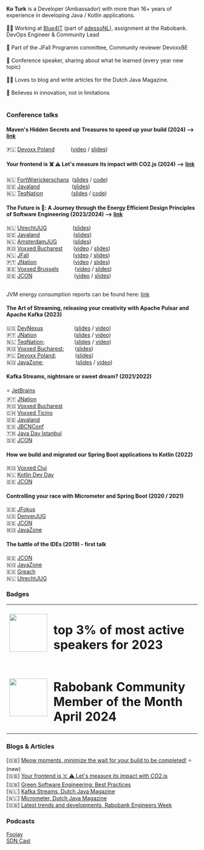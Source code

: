 <b>Ko Turk</b> is a Developer (Ambassador) with more than 16+ years of experience in developing Java / Kotlin applications.<br><br>
      🧑‍💻 Working at [Blue4IT](https://www.blue4it.nl/) (part of [adessoNL](https://www.adesso.nl/en/index-5.jsp)), assignment at the Rabobank. DevOps Engineer & Community Lead<br><br>
      👥 Part of the JFall Programm committee, Community reviewer DevoxxBE<br><br>
      🎤 Conference speaker, sharing about what he learned (every year new topic)<br><br>
      ✍🏻 Loves to blog and write articles for the Dutch Java Magazine.<br><br>
      🤔 Believes in innovation, not in limitations<br><br>

### Conference talks

#### Maven's Hidden Secrets and Treasures to speed up your build (2024) --> [link](abstract_mvn.md)
🇵🇱 [Devoxx Poland](https://devoxx.pl/schedule/)&emsp;&emsp;&emsp;([video](https://www.youtube.com/watch?v=qPotZV5i1zw&t=43s) / [slides](https://github.com/KoTurk/DevoxxPoland/blob/master/presentation/DevoxxPoland_slides.pdf))<br>

#### Your frontend is ☠️ ⚠️ Let's measure its impact with CO2.js (2024) --> [link](abstract_co2js.md)
🇳🇱 [FortWierickerschans](https://www.fortwierickerschans.nl/)&nbsp;&nbsp;([slides](https://github.com/KoTurk/YourFrontendIsKilling/blob/master/wierickerschans/slides/slides.pdf) / [code](https://github.com/KoTurk/YourFrontendIsKilling/tree/master/wierickerschans))<br>
🇩🇪 [Javaland](https://my.doag.org/events/javaland/2024/agenda/#eventDay.1712700000)&emsp;&emsp;&emsp;&emsp;&emsp;&emsp;([slides](https://docs.google.com/presentation/d/1qF0Sz_aPbK7DmC4VpCFKfZaU3KgwENkJYXbDSS63usA/edit?usp=sharing))<br>
🇳🇱 [TeqNation](https://conference.teqnation.com/timetable)&emsp;&emsp;&emsp;&emsp;&emsp;&nbsp;([slides](https://docs.google.com/presentation/d/1u51D0s5iN6YE8G9VwbPk05rkzcy1xJtCbXApWa6bFPw/edit?usp=sharing) / [code](https://github.com/KoTurk/KoTurk/tree/main/GreenCoding))<br>

#### The Future is 💚: A Journey through the Energy Efficient Design Principles of Software Engineering (2023/2024) --> [link](abstract_JVMEnergy.md)
🇳🇱 [UtrechtJUG](https://my.doag.org/events/javaland/2024/agenda/#eventDay.1712613600)&emsp;&emsp;&emsp;&emsp;&nbsp;&nbsp;&nbsp;([slides](https://docs.google.com/presentation/d/1qmcVnz_v3IgYFr3KsiXZql_f0v4Zurvunxeze9aPiEI/edit?usp=sharing))<br>
🇩🇪 [Javaland](https://my.doag.org/events/javaland/2024/agenda/#eventDay.1712700000)&emsp;&emsp;&emsp;&emsp;&emsp;&emsp;&nbsp;([slides](https://docs.google.com/presentation/d/1FhMQdTfoVYyq-JNkW_G0X9ZAuVGyUKtH2FOKr7KFplk/edit?usp=sharing))<br>
🇳🇱 [AmsterdamJUG](https://www.meetup.com/amsterdam-java-user-group/events/299589593/)&emsp;&emsp;&emsp;([slides](https://docs.google.com/presentation/d/1q3Arqh9hE6dGP4QLiOrqHx2H8fOo4sCrlIUTfQFgt0c/edit?usp=sharing))<br>
🇷🇴 [Voxxed Bucharest](https://romania.voxxeddays.com/talk/?id=2809)&emsp;&emsp;([video](https://youtu.be/y7ZJ-XpdjNg?si=24tQKiCmRQ0aq293) / [slides](https://docs.google.com/presentation/d/1mrNYrZxQcC36Lou5rlwYKIx-Rm6cidyW4NEEBLpcJgM/edit?usp=sharing))<br>
🇳🇱 [JFall](https://www.linkedin.com/posts/ko-turk-b271b929_java-jvm-maven-activity-7128687768913764352-BZLQ)&emsp;&emsp;&emsp;&emsp;&emsp;&emsp;&emsp;&emsp;&nbsp;([video](https://youtu.be/97xelmmdwGQ?si=-IgCq02oCmlzrNtq) / [slides](https://docs.google.com/presentation/d/1NXnwjayEtsLhsQ7azO-BbF0ahdPeZsquFHoLJnByq_U/edit?usp=sharing))<br>
🇵🇹 [JNation](https://2023.jnation.pt/schedule/)&emsp;&emsp;&emsp;&emsp;&emsp;&emsp;&nbsp;&nbsp;&nbsp;([video](https://www.youtube.com/watch?v=47MlhUgJIKA) / [slides](https://docs.google.com/presentation/d/1TKiBgtkQDN__IvTcTrzi5KSHGuJhYAkK8u980gucSKA/edit?usp=sharing))<br>
🇧🇪 [Voxxed Brussels](https://twitter.com/VoxxedBrussels/status/1660997178725216257)&emsp;&emsp;&emsp;([video](https://www.youtube.com/watch?v=zigwUR9fisY) / [slides](https://docs.google.com/presentation/d/1-gheOlzjlobHXlEFN-pQWJ291mgIFpVIWV9psh6yE9I/edit?usp=sharing))<br>
🇩🇪 [JCON](https://jconeurope2023.sched.com/event/1K7g3/create-an-eco-friendly-world-with-green-software-engineering)&emsp;&emsp;&emsp;&emsp;&emsp;&emsp;&emsp;&nbsp;&nbsp;&nbsp;([video](https://youtu.be/LlgUjnSU1RQ?si=fjD-jkhHGsl62d2y) / [slides](https://docs.google.com/presentation/d/1A0gfS9FE2sAmFtywx4hn7FcGwMROyQXUl2CDhv1wuK8/edit?usp=sharing))<br><br>

JVM energy consumption reports can be found here: [link](https://github.com/ionutbalosin/jvm-energy-consumption) 

#### The Art of Streaming, releasing your creativity with Apache Pulsar and Apache Kafka  (2023)
🇺🇸 [DevNexus](https://www.youtube.com/watch?v=m2GhQ9wlSns)&emsp;&emsp;&emsp;&emsp;&emsp;&nbsp;&nbsp;&nbsp;([slides](https://docs.google.com/presentation/d/1dQ4yN-MveaEM4kOGP6VWHWqiAyuZC9Y92OsotOqnrfo/edit?usp=sharing) / [video](https://youtu.be/m2GhQ9wlSns?si=c1DhUvyI7-HAsXXy))<br>
🇵🇹 [JNation](https://www.youtube.com/watch?v=4xjsYvFZHlM)&emsp;&emsp;&emsp;&emsp;&emsp;&emsp;&emsp;([slides](https://docs.google.com/presentation/d/1_rVN9sQgES3jfiv3MiiKR01DeVLSZjPBg_pWgHM0jW0/edit?usp=sharing) / [video](https://youtu.be/4xjsYvFZHlM?si=P46A5wGd-tFJQEuB))<br>
🇳🇱 [TeqNation](https://www.youtube.com/watch?v=iC5gILgk98s);&emsp;&emsp;&emsp;&emsp;&emsp;&nbsp;&nbsp;([slides](https://docs.google.com/presentation/d/1KDZem-WGwphKjKJ99YceEN-QDEeeE7uvD2hTcfsOyzE/edit?usp=sharing) / [video](https://youtu.be/iC5gILgk98s?si=MsO0ac_I6DKLfoKI))<br>
🇷🇴 [Voxxed Bucharest](https://www.youtube.com/watch?v=hOMlGZtJc0g);&emsp;&emsp;([slides](https://docs.google.com/presentation/d/1sRo7EG816JtjvKxF2NymS8pLunH2Ke4284BX_WDgUIE/edit?usp=sharing))<br>
🇵🇱 [Devoxx Poland](https://devoxx.pl/talk-details/?id=2213);&emsp;&emsp;&emsp;&nbsp;&nbsp;([slides](https://docs.google.com/presentation/d/1MCA-Q88lMup9KGIa0B7uNWbdpQpm8c1Oc-LLEpNjPwM/edit?usp=sharing))<br>
🇳🇴 [JavaZone](https://2023.javazone.no/program/4f17861c-bb56-4545-a690-fe4420d4ffd1);&emsp;&emsp;&emsp;&emsp;&emsp;&emsp;([slides](https://docs.google.com/presentation/d/1-WJv08KNlxNO8MgX2m0V-pJpr30ynSAiaQVwrKinlao/edit?usp=sharing) / [video](https://2023.javazone.no/program/4f17861c-bb56-4545-a690-fe4420d4ffd1))<br>

#### Kafka Streams, nightmare or sweet dream? (2021/2022)
⭐️ [JetBrains](https://www.youtube.com/watch?v=HlNUUtU_AsM)<br>
🇵🇹 [JNation](https://youtu.be/0NVA_Cp5jeI)<br>
🇷🇴 [Voxxed Bucharest](https://youtu.be/uWkFeUKNXbI)<br>
🇨🇭 [Voxxed Ticino](https://voxxeddays.com/ticino/talk-details/?id=2612)<br>
🇩🇪 [Javaland](https://shop.doag.org/events/javaland/2023/agenda/#eventDay.all%23textSearch.Ko%20turk)<br>
🇪🇸 [JBCNConf](https://www.jbcnconf.com/2022/infoTalk.html?id=61fd71544fc8140baaa031be)<br>
🇹🇷 [Java Day Istanbul](https://www.javaday.istanbul/speaker-ko-turk)<br>
🇩🇪 [JCON](https://www.youtube.com/watch?v=CaDnqhBSiD4)

#### How we build and migrated our Spring Boot applications to Kotlin (2022)
🇷🇴 [Voxxed Cluj](https://www.youtube.com/watch?v=wdj-AzLXpz8&ab_channel=Devoxx)<br>
🇳🇱 [Kotlin Dev Day](https://www.youtube.com/watch?v=J1X9CCgswI0)<br>
🇩🇪 [JCON](https://www.youtube.com/watch?v=QNdPuN9ZgQQ)<br>

#### Controlling your race with Micrometer and Spring Boot (2020 / 2021)
🇸🇪 [JFokus](https://www.youtube.com/watch?v=wkROG7Cwf-M)<br>
🇺🇸 [DenverJUG](https://www.youtube.com/watch?v=kqNMOJRfGIg)<br>
🇩🇪 [JCON](https://www.youtube.com/watch?v=bXiU1Az9x9g)<br>
🇳🇴 [JavaZone](https://vimeo.com/669150573)<br>

#### The battle of the IDEs (2019) - first talk
🇩🇪 [JCON](https://www.youtube.com/watch?v=ImsRsX-xgto)<br>
🇳🇴 [JavaZone](https://vimeo.com/360821586)<br>
🇪🇸 [Greach](https://www.youtube.com/watch?v=-_XgHORQuJ8)<br>
🇳🇱 [UtrechtJUG](https://www.youtube.com/watch?v=et0nQHjE8x0)<br>


### Badges
<table>
  <tr>
    <td style="border: 0">
          <a href="https://sessionize.com/ko-turk/#speaker"><img src="https://github.com/KoTurk/KoTurk/assets/43384384/4c019e58-1e4e-42a7-848d-59887e344413" width="100"></a></td>
    <td><h1>top 3% of most active speakers for 2023</h1></td>
  </tr>
  <tr>
    <td style="border: 0">
          <a href="https://sessionize.com/ko-turk/#speaker"><img src="https://github.com/KoTurk/KoTurk/blob/main/community_member.jpeg" width="100"></a></td>
    <td><h1>Rabobank Community Member of the Month April 2024</h1></td>
  </tr>
</table>

### Blogs & Articles
[🇬🇧] [Meow moments, minimize the wait for your build to be completed!](https://www.adesso.nl/en/news/blog/meow-moments-minimize-the-wait-for-your-build-to-be-completed.jsp) ⭐️ (new)<br>
[🇬🇧] [Your frontend is ☠️ ⚠️ Let's measure its impact with CO2.js](https://www.adesso.nl/en/news/blog/your-frontend-is-let-s-measure-its-impact-with-co2-js.jsp)<br>
[🇬🇧] [Green Software Engineering: Best Practices](https://www.adesso.nl/en/news/blog/green-software-engineering-best-practices.jsp)<br>
[🇳🇱] [Kafka Streams, Dutch Java Magazine](https://github.com/KoTurk/Kafka/blob/main/NLJUG/magazine/JavaMagazine.pdf)<br>
[🇳🇱] [Micrometer, Dutch Java Magazine](https://github.com/KoTurk/Micrometer/blob/master/NLJUG/JavaMagazine.pdf)<br>
[🇬🇧] [Latest trends and developments, Rabobank Engineers Week](https://rabobank.jobs/en/techblog/culture-leadership/engineers-week/)

### Podcasts
[Foojay](https://www.youtube.com/live/hodqxfIjvhY?si=uUpWlVhTJO5ehffT)<br>
[SDN Cast](https://youtu.be/l0cYi7TJ2-8?si=OrvYRWTjHYBq-1Md)<br>
